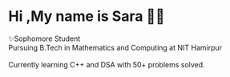  # Hi ,My name is Sara 🙋‍♀️
  ✨Sophomore Student </br>
  Pursuing B.Tech in Mathematics and Computing at NIT Hamirpur</br>
  </br>
 Currently learning C++ and DSA with 50+ problems solved.
 


<!---
sara-1129/sara-1129 is a ✨ special ✨ repository because its `README.md` (this file) appears on your GitHub profile.
You can click the Preview link to take a look at your changes.
--->
